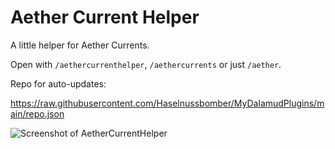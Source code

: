 # Aether Current Helper

A little helper for Aether Currents.

Open with `/aethercurrenthelper`, `/aethercurrents` or just `/aether`.

Repo for auto-updates:

https://raw.githubusercontent.com/Haselnussbomber/MyDalamudPlugins/main/repo.json

![Screenshot of AetherCurrentHelper](https://user-images.githubusercontent.com/96642047/185014792-23a4ecc0-5e94-447e-a59c-7411734de430.png)
